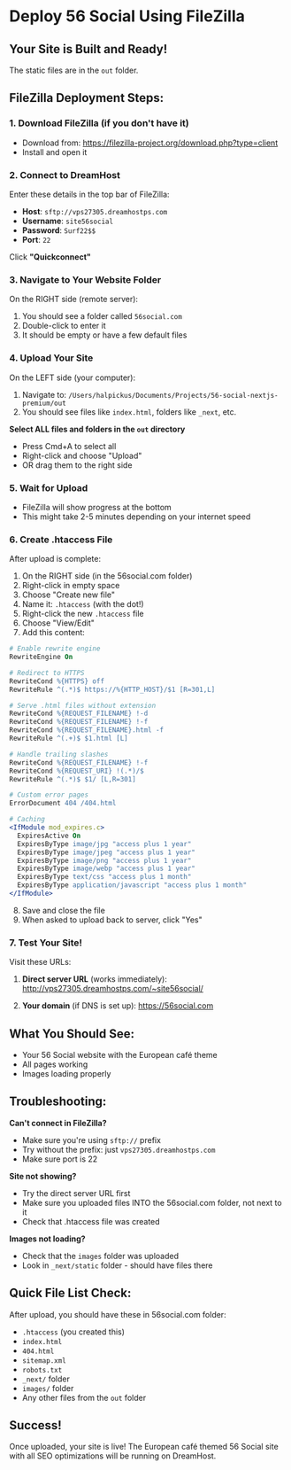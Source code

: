 # Deploy 56 Social Using FileZilla

## Your Site is Built and Ready!
The static files are in the `out` folder.

## FileZilla Deployment Steps:

### 1. Download FileZilla (if you don't have it)
- Download from: https://filezilla-project.org/download.php?type=client
- Install and open it

### 2. Connect to DreamHost

Enter these details in the top bar of FileZilla:

- **Host**: `sftp://vps27305.dreamhostps.com`
- **Username**: `site56social`
- **Password**: `Surf22$$`
- **Port**: `22`

Click **"Quickconnect"**

### 3. Navigate to Your Website Folder

On the RIGHT side (remote server):
1. You should see a folder called `56social.com`
2. Double-click to enter it
3. It should be empty or have a few default files

### 4. Upload Your Site

On the LEFT side (your computer):
1. Navigate to: `/Users/halpickus/Documents/Projects/56-social-nextjs-premium/out`
2. You should see files like `index.html`, folders like `_next`, etc.

**Select ALL files and folders in the `out` directory**
- Press Cmd+A to select all
- Right-click and choose "Upload"
- OR drag them to the right side

### 5. Wait for Upload
- FileZilla will show progress at the bottom
- This might take 2-5 minutes depending on your internet speed

### 6. Create .htaccess File

After upload is complete:
1. On the RIGHT side (in the 56social.com folder)
2. Right-click in empty space
3. Choose "Create new file"
4. Name it: `.htaccess` (with the dot!)
5. Right-click the new `.htaccess` file
6. Choose "View/Edit"
7. Add this content:

```apache
# Enable rewrite engine
RewriteEngine On

# Redirect to HTTPS
RewriteCond %{HTTPS} off
RewriteRule ^(.*)$ https://%{HTTP_HOST}/$1 [R=301,L]

# Serve .html files without extension
RewriteCond %{REQUEST_FILENAME} !-d
RewriteCond %{REQUEST_FILENAME} !-f
RewriteCond %{REQUEST_FILENAME}.html -f
RewriteRule ^(.+)$ $1.html [L]

# Handle trailing slashes
RewriteCond %{REQUEST_FILENAME} !-f
RewriteCond %{REQUEST_URI} !(.*)/$
RewriteRule ^(.*)$ $1/ [L,R=301]

# Custom error pages
ErrorDocument 404 /404.html

# Caching
<IfModule mod_expires.c>
  ExpiresActive On
  ExpiresByType image/jpg "access plus 1 year"
  ExpiresByType image/jpeg "access plus 1 year"
  ExpiresByType image/png "access plus 1 year"
  ExpiresByType image/webp "access plus 1 year"
  ExpiresByType text/css "access plus 1 month"
  ExpiresByType application/javascript "access plus 1 month"
</IfModule>
```

8. Save and close the file
9. When asked to upload back to server, click "Yes"

### 7. Test Your Site!

Visit these URLs:
1. **Direct server URL** (works immediately):
   http://vps27305.dreamhostps.com/~site56social/

2. **Your domain** (if DNS is set up):
   https://56social.com

## What You Should See:
- Your 56 Social website with the European café theme
- All pages working
- Images loading properly

## Troubleshooting:

**Can't connect in FileZilla?**
- Make sure you're using `sftp://` prefix
- Try without the prefix: just `vps27305.dreamhostps.com`
- Make sure port is 22

**Site not showing?**
- Try the direct server URL first
- Make sure you uploaded files INTO the 56social.com folder, not next to it
- Check that .htaccess file was created

**Images not loading?**
- Check that the `images` folder was uploaded
- Look in `_next/static` folder - should have files there

## Quick File List Check:
After upload, you should have these in 56social.com folder:
- `.htaccess` (you created this)
- `index.html`
- `404.html` 
- `sitemap.xml`
- `robots.txt`
- `_next/` folder
- `images/` folder
- Any other files from the `out` folder

## Success!
Once uploaded, your site is live! The European café themed 56 Social site with all SEO optimizations will be running on DreamHost.